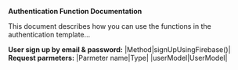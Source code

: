 **Authentication Function Documentation**  
 

This document describes how you can use the functions in the authentication template…  


**User sign up by email & password:**
|Method|signUpUsingFirebase()|
**Request parmeters:**
|Parmeter name|Type|
|userModel|UserModel|
